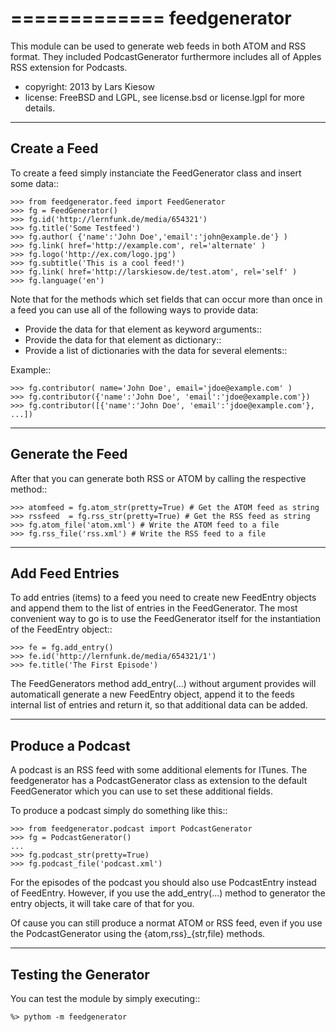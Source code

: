 =============
feedgenerator
=============

This module can be used to generate web feeds in both ATOM and RSS format.
They included PodcastGenerator furthermore includes all of Apples RSS
extension for Podcasts.

- copyright: 2013 by Lars Kiesow
- license: FreeBSD and LGPL, see license.bsd or license.lgpl for more details.


-------------
Create a Feed
-------------

To create a feed simply instanciate the FeedGenerator class and insert some
data::

	>>> from feedgenerator.feed import FeedGenerator
	>>> fg = FeedGenerator()
	>>> fg.id('http://lernfunk.de/media/654321')
	>>> fg.title('Some Testfeed')
	>>> fg.author( {'name':'John Doe','email':'john@example.de'} )
	>>> fg.link( href='http://example.com', rel='alternate' )
	>>> fg.logo('http://ex.com/logo.jpg')
	>>> fg.subtitle('This is a cool feed!')
	>>> fg.link( href='http://larskiesow.de/test.atom', rel='self' )
	>>> fg.language('en')

Note that for the methods which set fields that can occur more than once in
a feed you can use all of the following ways to provide data:

- Provide the data for that element as keyword arguments::
- Provide the data for that element as dictionary::
- Provide a list of dictionaries with the data for several elements::

Example::

	>>> fg.contributor( name='John Doe', email='jdoe@example.com' )
	>>> fg.contributor({'name':'John Doe', 'email':'jdoe@example.com'})
	>>> fg.contributor([{'name':'John Doe', 'email':'jdoe@example.com'}, ...])

-----------------
Generate the Feed
-----------------

After that you can generate both RSS or ATOM by calling the respective method::

	>>> atomfeed = fg.atom_str(pretty=True) # Get the ATOM feed as string
	>>> rssfeed  = fg.rss_str(pretty=True) # Get the RSS feed as string
	>>> fg.atom_file('atom.xml') # Write the ATOM feed to a file
	>>> fg.rss_file('rss.xml') # Write the RSS feed to a file


----------------
Add Feed Entries
----------------

To add entries (items) to a feed you need to create new FeedEntry objects
and append them to the list of entries in the FeedGenerator. The most
convenient way to go is to use the FeedGenerator itself for the
instantiation of the FeedEntry object::

	>>> fe = fg.add_entry()
	>>> fe.id('http://lernfunk.de/media/654321/1')
	>>> fe.title('The First Episode')

The FeedGenerators method add_entry(...) without argument provides will
automaticall generate a new FeedEntry object, append it to the feeds
internal list of entries and return it, so that additional data can be
added.

-----------------
Produce a Podcast
-----------------

A podcast is an RSS feed with some additional elements for ITunes. The
feedgenerator has a PodcastGenerator class as extension to the default
FeedGenerator which you can use to set these additional fields.

To produce a podcast simply do something like this::

	>>> from feedgenerator.podcast import PodcastGenerator
	>>> fg = PodcastGenerator()
	...
	>>> fg.podcast_str(pretty=True)
	>>> fg.podcast_file('podcast.xml')

For the episodes of the podcast you should also use PodcastEntry instead of
FeedEntry. However, if you use the add_entry(...) method to generator the
entry objects, it will take care of that for you.

Of cause you can still produce a normat ATOM or RSS feed, even if you use
the PodcastGenerator using the {atom,rss}_{str,file} methods.

---------------------
Testing the Generator
---------------------

You can test the module by simply executing::

	%> pythom -m feedgenerator 

